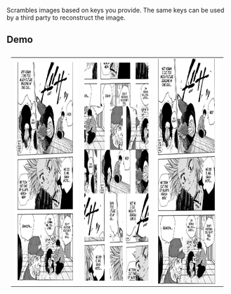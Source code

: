 Scrambles images based on keys you provide. The same keys can be used by a third party to reconstruct the image. 
 

 
## Demo  

<table style="padding:10px">
  <tr>
    <td> 
         <img src="./demo.jpg"  alt="1" width = 279px height = 496px >
    </td>  
    <td>
        <img src="./encrypted.png" align="right" alt="2" width = 279px height = 496px>
    </td>
   <td>
        <img src="./decrypted.png" alt="3" width = 288px height = 512px>
    </td>
  </tr>
</table>
